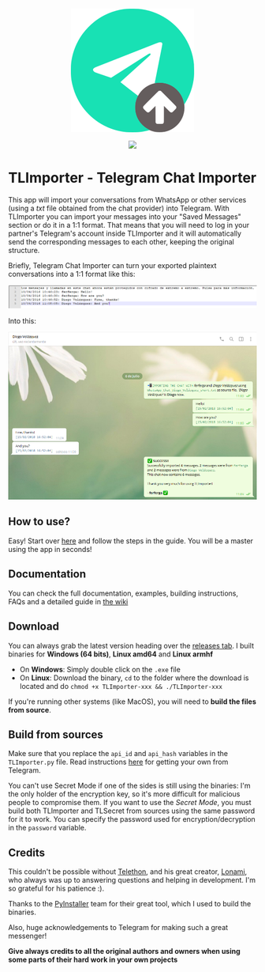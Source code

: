 <p align="center">
  <img src="https://github.com/TelegramTools/TLImporter/raw/python/images/Intro.png">
 </p>
<p align="center">
  <img src="https://github.com/TelegramTools/TLSecret/raw/master/images/SecretModeLabel.png">
 </p>

# TLImporter - Telegram Chat Importer

This app will import your conversations from WhatsApp or other services (using a _txt_ file obtained from the chat provider) into Telegram. With TLImporter you can import your messages into your "Saved Messages" section or do it in a 1:1 format. That means that you will need to log in your partner's Telegram's account inside TLImporter and it will automatically send the corresponding messages to each other, keeping the original structure.

Briefly, Telegram Chat Importer can turn your exported plaintext conversations into a 1:1 format like this:

![](/images/txt.PNG)

Into this:

![](/images/ImportedChat.PNG)

## How to use?

Easy! Start over [here](https://github.com/TelegramTools/TLImporter/wiki/Getting-your-chats-from-third-party-services) and follow the steps in the guide. You will be a master using the app in seconds!

## Documentation

You can check the full documentation, examples, building instructions, FAQs and a detailed guide in [the wiki](https://github.com/TelegramTools/TLImporter/wiki)

## Download

You can always grab the latest version heading over the [releases tab](https://github.com/TelegramTools/TLImporter/releases).
I built binaries for **Windows (64 bits)**, **Linux amd64** and **Linux armhf**

* On **Windows**: Simply double click on the ``.exe`` file
* On **Linux**: Download the binary, ``cd`` to the folder where the download is located and do ``chmod +x TLImporter-xxx && ./TLImporter-xxx``

If you're running other systems (like MacOS), you will need to **build the files from source**.

## Build from sources

Make sure that you replace the ``api_id`` and ``api_hash`` variables in the ``TLImporter.py`` file.
Read instructions [here](https://core.telegram.org/api/obtaining_api_id) for getting your own from Telegram.

You can't use Secret Mode if one of the sides is still using the binaries: I'm the only holder of the encryption key, so it's more
difficult for malicious people to compromise them. If you want to use the *Secret Mode*, you must build both TLImporter and TLSecret from
sources using the same password for it to work. You can specify the password used for encryption/decryption in the ``password`` variable.

## Credits

This couldn't be possible without [Telethon](https://github.com/LonamiWebs/Telethon), and his great creator, [Lonami](https://github.com/Lonami), who always was up to answering questions and helping in development. I'm so grateful for his patience :).

Thanks to the [PyInstaller](https://www.pyinstaller.org/) team for their great tool, which I used to build the binaries.

Also, huge acknowledgements to Telegram for making such a great messenger!

**Give always credits to all the original authors and owners when using some parts of their hard work in your own projects**
